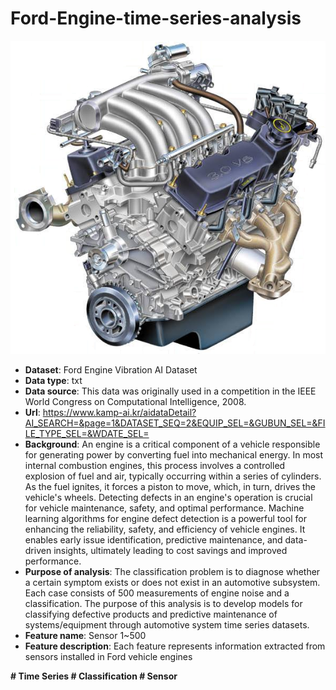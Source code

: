 # Ford-Engine-time-series-analysis
<img src="./engine.png" alt="Alternative text" />

- <b>Dataset</b>: Ford Engine Vibration AI Dataset
- <b>Data type</b>: txt
- <b>Data source</b>: This data was originally used in a competition in the IEEE World Congress on Computational Intelligence, 2008.
- <b>Url</b>: https://www.kamp-ai.kr/aidataDetail?AI_SEARCH=&page=1&DATASET_SEQ=2&EQUIP_SEL=&GUBUN_SEL=&FILE_TYPE_SEL=&WDATE_SEL=
- <b>Background</b>: An engine is a critical component of a vehicle responsible for generating power by converting fuel into mechanical energy. In most internal combustion engines, this process involves a controlled explosion of fuel and air, typically occurring within a series of cylinders. As the fuel ignites, it forces a piston to move, which, in turn, drives the vehicle's wheels. Detecting defects in an engine's operation is crucial for vehicle maintenance, safety, and optimal performance. Machine learning algorithms for engine defect detection is a powerful tool for enhancing the reliability, safety, and efficiency of vehicle engines. It enables early issue identification, predictive maintenance, and data-driven insights, ultimately leading to cost savings and improved performance.
- <b>Purpose of analysis</b>: The classification problem is to diagnose whether a certain symptom exists or does not exist in an automotive subsystem. Each case consists of 500 measurements of engine noise and a classification. The purpose of this analysis is to develop models for classifying defective products and predictive maintenance of systems/equipment through automotive system time series datasets.
- <b>Feature name</b>: Sensor 1~500
- <b>Feature description</b>: Each feature represents information extracted from sensors installed in Ford vehicle engines

<b>\# Time Series \# Classification \# Sensor</b>
